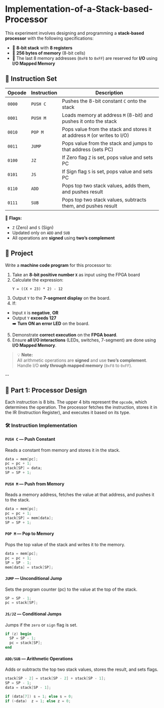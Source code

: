 # Implementation-of-a-Stack-based-Processor

This experiment involves designing and programming a **stack-based processor** with the following specifications:

- 🧮 **8-bit stack** with **8 registers**
- 💾 **256 bytes of memory** (8-bit cells)
- 🔌 The last 8 memory addresses (`0xF8` to `0xFF`) are reserved for **I/O** using **I/O Mapped Memory**

## 📜 Instruction Set

| Opcode | Instruction | Description |
|--------|-------------|-------------|
| `0000` | `PUSH C`    | Pushes the 8-bit constant `C` onto the stack |
| `0001` | `PUSH M`    | Loads memory at address `M` (8-bit) and pushes it onto the stack |
| `0010` | `POP M`     | Pops value from the stack and stores it at address `M` (or writes to I/O) |
| `0011` | `JUMP`      | Pops value from the stack and jumps to that address (sets PC) |
| `0100` | `JZ`        | If Zero flag `Z` is set, pops value and sets PC |
| `0101` | `JS`        | If Sign flag `S` is set, pops value and sets PC |
| `0110` | `ADD`       | Pops top two stack values, adds them, and pushes result |
| `0111` | `SUB`       | Pops top two stack values, subtracts them, and pushes result |

🧠 **Flags:**
- `Z` (Zero) and `S` (Sign)
- Updated only on `ADD` and `SUB`
- All operations are **signed** using **two’s complement**

## 🧩 Project

Write a **machine code program** for this processor to:

1. Take an **8-bit positive number `X`** as input using the FPGA board
2. Calculate the expression:  
   ```text
   Y = ((X + 23) * 2) - 12
3. Output `Y` to the **7-segment display** on the board.
4. If:
  - Input `X` is **negative**, **OR**
  - Output `Y` **exceeds 127**  
  ➡️ **Turn ON an error LED** on the board.
5. Demonstrate **correct execution** on the **FPGA board**.
6. Ensure **all I/O interactions** (LEDs, switches, 7-segment) are done using **I/O Mapped Memory**.

> 💡 **Note:**  
> All arithmetic operations are **signed** and use **two’s complement**.  
> Handle I/O **only through mapped memory** (`0xF8` to `0xFF`).

--

## 🧠 Part 1: Processor Design

Each instruction is 8 bits. The upper 4 bits represent the `opcode`, which determines the operation. The processor fetches the instruction, stores it in the IR (Instruction Register), and executes it based on its type.

### 🛠 Instruction Implementation

#### `PUSH C` — Push Constant
Reads a constant from memory and stores it in the stack.
```verilog
data = mem[pc];
pc = pc + 1;
stack[SP] = data;
SP = SP + 1;
```
#### `PUSH M` — Push from Memory
Reads a memory address, fetches the value at that address, and pushes it to the stack.
```verilog
data = mem[pc];
pc = pc + 1;
stack[SP] = mem[data];
SP = SP + 1;
```

#### `POP M` — Pop to Memory
Pops the top value of the stack and writes it to the memory.
```verilog
data = mem[pc];
pc = pc + 1;
SP = SP - 1;
mem[data] = stack[SP];
```

#### `JUMP` — Unconditional Jump
Sets the program counter (pc) to the value at the top of the stack.
```verilog
SP = SP - 1;
pc = stack[SP];
```

#### `JS/JZ` — Conditional Jumps
Jumps if the `zero` or `sign` flag is set.
```verilog
if (z) begin
  SP = SP - 1;
  pc = stack[SP];
end
```

#### `ADD/SUB` — Arithmetic Operations
Adds or subtracts the top two stack values, stores the result, and sets flags.
```verilog
stack[SP - 2] = stack[SP - 2] + stack[SP - 1];
SP = SP - 1;
data = stack[SP - 1];

if (data[7]) s = 1; else s = 0;
if (~data)  z = 1; else z = 0;
```
